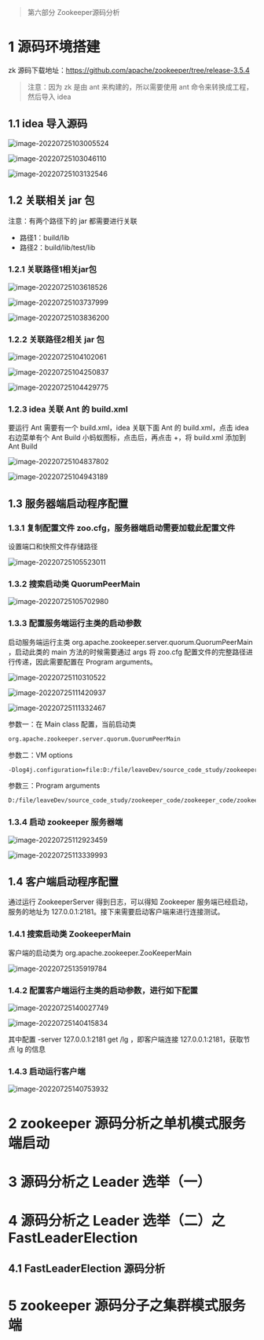 > 第六部分 Zookeeper源码分析

# 1 源码环境搭建

zk 源码下载地址：https://github.com/apache/zookeeper/tree/release-3.5.4

> 注意：因为 zk 是由 ant 来构建的，所以需要使用 ant 命令来转换成工程，然后导入 idea

## 1.1 idea 导入源码

![image-20220725103005524](assest/image-20220725103005524.png)

![image-20220725103046110](assest/image-20220725103046110.png)

![image-20220725103132546](assest/image-20220725103132546.png)

## 1.2 关联相关 jar 包

注意：有两个路径下的 jar 都需要进行关联

- 路径1：build/lib
- 路径2：build/lib/test/lib

### 1.2.1 关联路径1相关jar包

![image-20220725103618526](assest/image-20220725103618526.png)

![image-20220725103737999](assest/image-20220725103737999.png)

![image-20220725103836200](assest/image-20220725103836200.png)

### 1.2.2 关联路径2相关 jar 包

![image-20220725104102061](assest/image-20220725104102061.png)

![image-20220725104250837](assest/image-20220725104250837.png)

![image-20220725104429775](assest/image-20220725104429775.png)

### 1.2.3 idea 关联 Ant 的 build.xml

要运行 Ant 需要有一个 build.xml，idea 关联下面 Ant 的 build.xml，点击 idea 右边菜单有个 Ant Build 小蚂蚁图标，点击后，再点击 +，将 build.xml 添加到 Ant Build

![image-20220725104837802](assest/image-20220725104837802.png)

![image-20220725104943189](assest/image-20220725104943189.png)

## 1.3 服务器端启动程序配置

### 1.3.1 复制配置文件 zoo.cfg，服务器端启动需要加载此配置文件

设置端口和快照文件存储路径

![image-20220725105523011](assest/image-20220725105523011.png)

### 1.3.2 搜索启动类 QuorumPeerMain

![image-20220725105702980](assest/image-20220725105702980.png)

### 1.3.3 配置服务端运行主类的启动参数

启动服务端运行主类 org.apache.zookeeper.server.quorum.QuorumPeerMain ，启动此类的 main 方法的时候需要通过 args 将 zoo.cfg 配置文件的完整路径进行传递，因此需要配置在 Program arguments。

![image-20220725110310522](assest/image-20220725110310522.png)

![image-20220725111420937](assest/image-20220725111420937.png)

![image-20220725111332467](assest/image-20220725111332467.png)

参数一：在 Main class 配置，当前启动类

```bash
org.apache.zookeeper.server.quorum.QuorumPeerMain
```

参数二：VM options

```bash
-Dlog4j.configuration=file:D:/file/leaveDev/source_code_study/zookeeper_code/zookeeper_code/zookeeper-release-3.5.4/conf/log4j.properties
```

参数三：Program arguments

```bash
D:/file/leaveDev/source_code_study/zookeeper_code/zookeeper_code/zookeeper-release-3.5.4/conf/zoo.cfg
```

### 1.3.4 启动 zookeeper 服务器端

![image-20220725112923459](assest/image-20220725112923459.png)

![image-20220725113339993](assest/image-20220725113339993.png)

## 1.4 客户端启动程序配置

通过运行 ZookeeperServer 得到日志，可以得知 Zookeeper 服务端已经启动，服务的地址为 127.0.0.1:2181。接下来需要启动客户端来进行连接测试。

### 1.4.1 搜索启动类 ZookeeperMain

客户端的启动类为 org.apache.zookeeper.ZooKeeperMain

![image-20220725135919784](assest/image-20220725135919784.png)

### 1.4.2 配置客户端运行主类的启动参数，进行如下配置

![image-20220725140027749](assest/image-20220725140027749.png)

![image-20220725140415834](assest/image-20220725140415834.png)

其中配置 -server 127.0.0.1:2181 get /lg ，即客户端连接 127.0.0.1:2181，获取节点 lg 的信息

### 1.4.3 启动运行客户端

![image-20220725140753932](assest/image-20220725140753932.png)



# 2 zookeeper 源码分析之单机模式服务端启动

# 3 源码分析之 Leader 选举（一）

# 4 源码分析之 Leader 选举（二）之 FastLeaderElection

## 4.1 FastLeaderElection 源码分析

# 5 zookeeper 源码分子之集群模式服务端